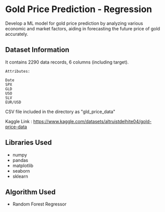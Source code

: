 # Gold Price Prediction - Regression

Develop a ML model for gold price prediction by analyzing various economic and market factors, aiding in forecasting the future price of gold accurately.

## Dataset Information

It contains 2290 data records, 6 columns (including target).

```
Attributes:

Date
SPX
GLD
USO
SLV
EUR/USD

```

CSV file included in the directory as "gld_price_data"

Kaggle  Link : https://www.kaggle.com/datasets/altruistdelhite04/gold-price-data


## Libraries Used

* numpy
* pandas
* matplotlib
* seaborn
* sklearn


## Algorithm Used

* Random Forest Regressor
